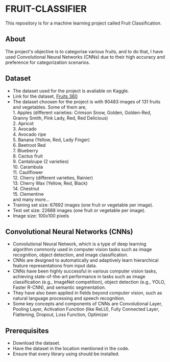 # FRUIT-CLASSIFIER
This repository is for a machine learning project called Fruit Classification.

## About
The project's objective is to categorise various fruits, and to do that, I have used Convolutional Neural Networks (CNNs) due to their high accuracy and preference for categorization scenarios.

## Dataset
- The dataset used for the project is avaliable on Kaggle.<br>
- Link for the dataset, <a href = "https://www.kaggle.com/moltean/fruits">Fruits 360</a> <br>
- The dataset choosen for the project is with 90483 images of 131 fruits and vegetables. Some of them are,
  <br>1. Apples (different varieties: Crimson Snow, Golden, Golden-Red, Granny Smith, Pink Lady, Red, Red Delicious)
  <br>2. Apricot
  <br>3. Avocado
  <br>4. Avocado ripe
  <br>5. Banana (Yellow, Red, Lady Finger)
  <br>6. Beetroot Red
  <br>7. Blueberry
  <br>8. Cactus fruit
  <br>9. Cantaloupe (2 varieties)
  <br>10. Carambula
  <br>11. Cauliflower
  <br>12. Cherry (different varieties, Rainier)
  <br>13. Cherry Wax (Yellow, Red, Black)
  <br>14. Chestnut
  <br>15. Clementine
  <br>and many more...
- Training set size: 67692 images (one fruit or vegetable per image).
- Test set size: 22688 images (one fruit or vegetable per image).
- Image size: 100x100 pixels

## Convolutional Neural Networks (CNNs)
- Convolutional Neural Network, which is a type of deep learning algorithm commonly used in computer vision tasks such as image recognition, object detection, and image classification.
- CNNs are designed to automatically and adaptively learn hierarchical feature representations from input data.
- CNNs have been highly successful in various computer vision tasks, achieving state-of-the-art performance in tasks such as image classification (e.g., ImageNet competition), object detection (e.g., YOLO, Faster R-CNN), and semantic segmentation.
- They have also been applied in fields beyond computer vision, such as natural language processing and speech recognition.
- Some key concepts and components of CNNs are Convolutional Layer, Pooling Layer, Activation Function (like ReLU), Fully Connected Layer, Flattening, Dropout, Loss Function, Optimizer


## Prerequisites
- Download the dataset.
- Have the dataset in the location mentioned in the code.
- Ensure that every library using should be installed.
